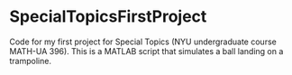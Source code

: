 # SpecialTopicsFirstProject
Code for my first project for Special Topics (NYU undergraduate course MATH-UA 396). This is a MATLAB script that simulates a ball landing on a trampoline. 
